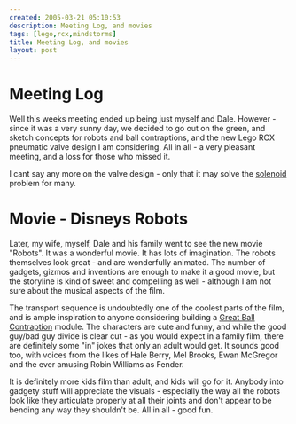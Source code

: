```yaml
---
created: 2005-03-21 05:10:53
description: Meeting Log, and movies
tags: [lego,rcx,mindstorms]
title: Meeting Log, and movies
layout: post
---
```

# Meeting Log

Well this weeks meeting ended up being just myself and Dale. However - since it was a very sunny day, we decided to go out on the green, and sketch concepts for robots and ball contraptions, and the new Lego RCX pneumatic valve design I am considering. All in all - a very pleasant meeting, and a loss for those who missed it.

I cant say any more on the valve design - only that it may solve the [solenoid](Solenoid "Solenoid") problem for many.

# Movie - Disneys Robots

Later, my wife, myself, Dale and his family went to see the new movie "Robots". It was a wonderful movie. It has lots of imagination. The robots themselves look great - and are wonderfully animated. The number of gadgets, gizmos and inventions are enough to make it a good movie, but the storyline is kind of sweet and compelling as well - although I am not sure about the musical aspects of the film.

The transport sequence is undoubtedly one of the coolest parts of the film, and is ample inspiration to anyone considering building a [Great Ball Contraption](Great+Ball+Contraption "Great Ball Contraption") module. The characters are cute and funny, and while the good guy/bad guy divide is clear cut - as you would expect in a family film, there are definitely some "in" jokes that only an adult would get. It sounds good too, with voices from the likes of  Hale Berry, Mel Brooks, Ewan McGregor and the ever amusing Robin Williams as Fender.

It is definitely more kids film than adult, and kids will go for it. Anybody into gadgety stuff will appreciate the visuals - especially the way all the robots look like they articulate properly at all their joints and don't appear to be bending any way they shouldn't be. All in all - good fun.
